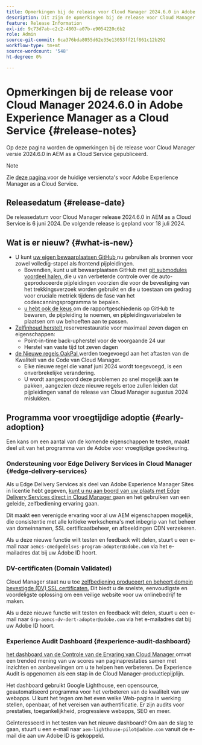 ```yaml
---
title: Opmerkingen bij de release voor Cloud Manager 2024.6.0 in Adobe Experience Manager as a Cloud Service
description: Dit zijn de opmerkingen bij de release voor Cloud Manager 2024.6.0 in AEM as a Cloud Service.
feature: Release Information
exl-id: 9c73d7ab-c2c2-4803-a07b-e9054220c6b2
role: Admin
source-git-commit: 6ca376bda8055d62e35e13053ff21f861c12b292
workflow-type: tm+mt
source-wordcount: '548'
ht-degree: 0%

---
```



# Opmerkingen bij de release voor Cloud Manager 2024.6.0 in Adobe Experience Manager as a Cloud Service {#release-notes}

Op deze pagina worden de opmerkingen bij de release voor Cloud Manager versie 2024.6.0 in AEM as a Cloud Service gepubliceerd.

>[!NOTE]
>
>Zie [ deze pagina ](/help/release-notes/release-notes-cloud/release-notes-current.md) voor de huidige versienota&#39;s voor Adobe Experience Manager as a Cloud Service.

## Releasedatum {#release-date}

De releasedatum voor Cloud Manager release 2024.6.0 in AEM as a Cloud Service is 6 juni 2024. De volgende release is gepland voor 18 juli 2024.

## Wat is er nieuw? {#what-is-new}

* U kunt [ uw eigen bewaarplaatsen GitHub ](/help/implementing/cloud-manager/managing-code/private-repositories.md) nu gebruiken als bronnen voor zowel volledig-stapel als frontend pijpleidingen.
   * Bovendien, kunt u uit bewaarplaatsen GitHub met [ git submodules voordeel halen, ](/help/implementing/cloud-manager/managing-code/git-submodules.md) die u van verbeterde controle over de auto-geproduceerde pijpleidingen voorzien die voor de bevestiging van het trekkingsverzoek worden gebruikt en die u toestaan om gedrag voor cruciale metriek tijdens de fase van het codescanningsprogramma te bepalen.
   * [ u hebt ook de keus ](/help/implementing/cloud-manager/managing-code/github-check-config.md) om de rapportgeschiedenis op GitHub te bewaren, de pijpleiding te noemen, en pijpleidingsvariabelen te plaatsen om uw behoeften aan te passen.
* [ Zelfinhoud herstelt ](/help/operations/restore.md) reserverestauratie voor maximaal zeven dagen en eigenschappen:
   * Point-in-time back-upherstel voor de voorgaande 24 uur
   * Herstel van vaste tijd tot zeven dagen
* [ de Nieuwe regels OakPal ](/help/implementing/cloud-manager/custom-code-quality-rules.md#oakpal-ui-content-package) werden toegevoegd aan het aftasten van de Kwaliteit van de Code van Cloud Manager.
   * Elke nieuwe regel die vanaf juni 2024 wordt toegevoegd, is een onverbrekelijke verandering.
   * U wordt aangespoord deze problemen zo snel mogelijk aan te pakken, aangezien deze nieuwe regels ertoe zullen leiden dat pijpleidingen vanaf de release van Cloud Manager augustus 2024 mislukken.

## Programma voor vroegtijdige adoptie {#early-adoption}

Een kans om een aantal van de komende eigenschappen te testen, maakt deel uit van het programma van de Adobe voor vroegtijdige goedkeuring.

### Ondersteuning voor Edge Delivery Services in Cloud Manager {#edge-delivery-services}

Als u Edge Delivery Services als deel van Adobe Experience Manager Sites in licentie hebt gegeven, [ kunt u nu aan boord van uw plaats met Edge Delivery Services direct in Cloud Manager ](/help/implementing/cloud-manager/edge-delivery-services.md) gaan en het gebruiken van een geleide, zelfbediening ervaring gaan.

Dit maakt een verenigde ervaring voor al uw AEM eigenschappen mogelijk, die consistentie met alle kritieke werkschema&#39;s met inbegrip van het beheer van domeinnamen, SSL certificaatbeheer, en afbeeldingen CDN verzekeren.

Als u deze nieuwe functie wilt testen en feedback wilt delen, stuurt u een e-mail naar `aemcs-cmedgedelsvs-program-adopter@adobe.com` via het e-mailadres dat bij uw Adobe ID hoort.

### DV-certificaten (Domain Validated)

Cloud Manager staat nu u toe [ zelfbediening produceert en beheert domein bevestigde (DV) SSL certificaten.](/help/implementing/cloud-manager/managing-ssl-certifications/domain-validated-certificates.md) Dit biedt u de snelste, eenvoudigste en voordeligste oplossing om een veilige website voor uw onlinebedrijf te maken.

Als u deze nieuwe functie wilt testen en feedback wilt delen, stuurt u een e-mail naar `Grp-aemcs-dv-dert-adopter@adobe.com` via het e-mailadres dat bij uw Adobe ID hoort.

<!-- RICK: REMOVED THIS SECTION AS PER EMAIL REQUEST TO DL-AEM-DOCS FROM SHWETA DUA, WEDNESDAY, JUNE 12, 2024 ### Client-Side Collection via Real Use Monitoring (RUM) {#rum}

You can leverage the [Real Use Monitoring (RUM) Data Service](/help/implementing/cloud-manager/content-requests.md#cliendside-collection) to enable client-side collection for AEM as a Cloud Service.

Real Use Monitoring (RUM) Data Service offers a more precise reflection of user interactions, ensuring a reliable measure of website engagement. It is a great opportunity to gain advanced insights into your page performance. This is beneficial for customers who use either Adobe-managed CDN or non-Adobe managed CDN. For customers using a non-Adobe managed CDN, automated traffic reporting can now be enabled for them, thus removing the need to share any traffic report with Adobe.

If you are interested in testing this new feature and sharing your feedback, please send an email to `aemcs-rum-adopter@adobe.com` from the email address associated with your Adobe ID. Please include the domain name for production, stage, and dev environments in your email.  Availability of the early adopter program of this feature is limited.-->

### Experience Audit Dashboard {#experience-audit-dashboard}

[ het dashboard van de Controle van de Ervaring van Cloud Manager ](/help/implementing/cloud-manager/experience-audit-dashboard.md) omvat een trended mening van uw scores van paginaprestaties samen met inzichten en aanbevelingen om u te helpen hen verbeteren. De Experience Audit is opgenomen als een stap in de Cloud Manager-productiepijplijn.

Het dashboard gebruikt Google Lighthouse, een opensource, geautomatiseerd programma voor het verbeteren van de kwaliteit van uw webapps. U kunt het tegen om het even welke Web-pagina in werking stellen, openbaar, of het vereisen van authentificatie. Er zijn audits voor prestaties, toegankelijkheid, progressieve webapps, SEO en meer.

Geïnteresseerd in het testen van het nieuwe dashboard? Om aan de slag te gaan, stuurt u een e-mail naar `aem-lighthouse-pilot@adobe.com` vanuit de e-mail die aan uw Adobe ID is gekoppeld.
